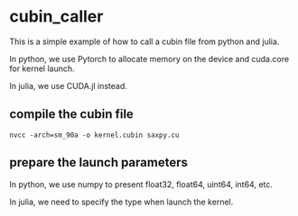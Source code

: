 # cubin_caller

This is a simple example of how to call a cubin file from python and julia.

In python, we use Pytorch to allocate memory on the device and cuda.core for kernel launch.

In julia, we use CUDA.jl instead.

## compile the cubin file

```
nvcc -arch=sm_90a -o kernel.cubin saxpy.cu
```

## prepare the launch parameters

In python, we use numpy to present float32, float64, uint64, int64, etc.

In julia, we need to specify the type when launch the kernel.

